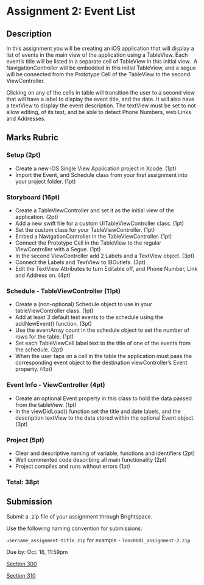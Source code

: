 # Assignment 2: Event List

## Description

In this assignment you will be creating an iOS application that will display a list of events in the main view of the application using a TableView. Each event’s title will be listed in a separate cell of TableView in this initial view.  A NavigationController will be embedded in this initial TableView, and a segue will be connected from the Prototype Cell of the TableView to the second ViewController.

Clicking on any of the cells in table will transition the user to a second view that will have a label to display the event title, and the date. It will also have a textView to display the event description. The textView must be set to not allow editing, of its text, and be able to detect Phone Numbers, web Links and Addresses.

## Marks Rubric

### Setup (2pt)
* Create a new iOS Single View Application project in Xcode. (1pt)
* Import the Event, and Schedule class from your first assignment into your project folder. (1pt)

### Storyboard (16pt)
* Create a TableViewController and set it as the initial view of the application. (2pt)
* Add a new swift file for a custom UITableViewController class. (1pt)
* Set the custom class for your TableViewController. (1pt)
* Embed a NavigationController in the TableViewController. (1pt)
* Connect the Prototype Cell in the TableView to the regular ViewController with a Segue. (1pt)
* In the second ViewController add 2 Labels and a TextView object. (3pt)
* Connect the Labels and TextView to IBOutlets. (3pt)
* Edit the TextView Attributes to turn Editable off, and Phone Number, Link and Address on. (4pt)

### Schedule - TableViewController (11pt)
* Create a (non-optional) Schedule object to use in your tableViewController class. (1pt)
* Add at least 3 default test events to the schedule using the addNewEvent() function. (3pt)
* Use the eventArray count in the schedule object to set the number of rows for the table. (1pt)
* Set each TableViewCell label text to the title of one of the events from the schedule. (2pt)
* When the user taps on a cell in the table the application must pass the corresponding event object to the destination viewController’s Event property. (4pt)

### Event Info - ViewController (4pt)
* Create an optional Event property in this class to hold the data passed from the tableView. (1pt)
* In the viewDidLoad() function set the title and date labels, and the description textView to the data stored within the optional Event object. (3pt)

### Project (5pt)
* Clear and descriptive naming of variable, functions and identifiers (2pt)
* Well commented code describing all main functionality (2pt)
* Project compiles and runs without errors (1pt)

### Total: 38pt

## Submission

Submit a .zip file of your assignment through Brightspace.

Use the following naming convention for submissions:

`username_assignment-title.zip` for example - `lenc0001_assignment-2.zip`

Due by: Oct. 16, 11:59pm

[Section 300](https://brightspace.algonquincollege.com/d2l/lms/dropbox/user/folders_list.d2l?ou=196083&isprv=0)

[Section 310](https://brightspace.algonquincollege.com/d2l/lms/dropbox/user/folders_list.d2l?ou=196084&isprv=0)

